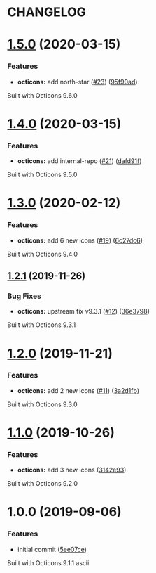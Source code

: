 # CHANGELOG

# [1.5.0](https://github.com/zypA13510/octicons-webfont/compare/v1.4.0...v1.5.0) (2020-03-15)


### Features

* **octicons:** add north-star ([#23](https://github.com/zypA13510/octicons-webfont/issues/23)) ([95f90ad](https://github.com/zypA13510/octicons-webfont/commit/95f90adb33f73219c09b42d5c25854d96d756225))





Built with Octicons 9.6.0

# [1.4.0](https://github.com/zypA13510/octicons-webfont/compare/v1.3.0...v1.4.0) (2020-03-15)


### Features

* **octicons:** add internal-repo ([#21](https://github.com/zypA13510/octicons-webfont/issues/21)) ([dafd91f](https://github.com/zypA13510/octicons-webfont/commit/dafd91f4bf7d80090f097ecaf8b8cd7fefaeebcb))





Built with Octicons 9.5.0

# [1.3.0](https://github.com/zypA13510/octicons-webfont/compare/v1.2.1...v1.3.0) (2020-02-12)


### Features

* **octicons:** add 6 new icons ([#19](https://github.com/zypA13510/octicons-webfont/issues/19)) ([6c27dc6](https://github.com/zypA13510/octicons-webfont/commit/6c27dc68d8791e387312202a1a6f879e666c2708))





Built with Octicons 9.4.0

## [1.2.1](https://github.com/zypA13510/octicons-webfont/compare/v1.2.0...v1.2.1) (2019-11-26)


### Bug Fixes

* **octicons:** upstream fix v9.3.1 ([#12](https://github.com/zypA13510/octicons-webfont/issues/12)) ([36e3798](https://github.com/zypA13510/octicons-webfont/commit/36e37981dd0996ff6788bc03bb08527d89c25461))





Built with Octicons 9.3.1

# [1.2.0](https://github.com/zypA13510/octicons-webfont/compare/v1.1.0...v1.2.0) (2019-11-21)


### Features

* **octicons:** add 2 new icons ([#11](https://github.com/zypA13510/octicons-webfont/issues/11)) ([3a2d1fb](https://github.com/zypA13510/octicons-webfont/commit/3a2d1fb8b920276d5ac779ec25826a956087175f))





Built with Octicons 9.3.0

# [1.1.0](https://github.com/zypA13510/octicons-webfont/compare/v1.0.0...v1.1.0) (2019-10-26)


### Features

* **octicons:** add 3 new icons ([3142e93](https://github.com/zypA13510/octicons-webfont/commit/3142e938921cd2817fe0cf9414693c1b3ec4b8da))





Built with Octicons 9.2.0

# 1.0.0 (2019-09-06)


### Features

* initial commit ([5ee07ce](https://github.com/zypA13510/octicons-webfont/commit/5ee07ce))





Built with Octicons 9.1.1
 ascii
